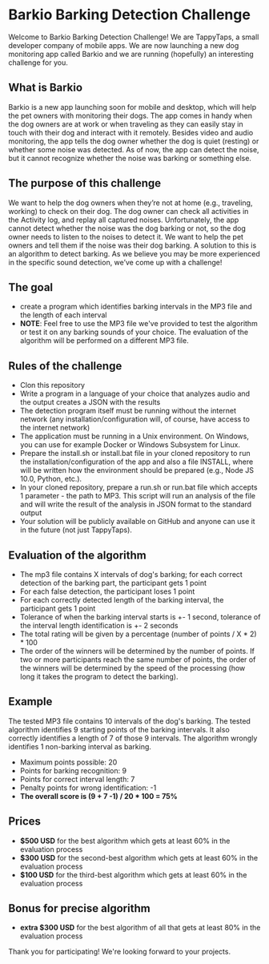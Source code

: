 # Barkio Barking Detection Challenge
Welcome to Barkio Barking Detection Challenge! We are TappyTaps, a small developer company of mobile apps. We are now launching a new dog monitoring app called Barkio and we are running (hopefully) an interesting challenge for you. 

## What is Barkio
Barkio is a new app launching soon for mobile and desktop, which will help the pet owners with monitoring their dogs. The app comes in handy when the dog owners are at work or when traveling as they can easily stay in touch with their dog and interact with it remotely. Besides video and audio monitoring, the app tells the dog owner whether the dog is quiet (resting) or whether some noise was detected. As of now, the app can detect the noise, but it cannot recognize whether the noise was barking or something else.
  
## The purpose of this challenge
We want to help the dog owners when they’re not at home (e.g., traveling, working) to check on their dog. The dog owner can check all activities in the Activity log, and replay all captured noises. Unfortunately, the app cannot detect whether the noise was the dog barking or not, so the dog owner needs to listen to the noises to detect it. We want to help the pet owners and tell them if the noise was their dog barking. A solution to this is an algorithm to detect barking. As we believe you may be more experienced in the specific sound detection, we’ve come up with a challenge! 

## The goal
* create a program which identifies barking intervals in the MP3 file and the length of each interval
* **NOTE**: Feel free to use the MP3 file we've provided to test the algorithm or test it on any barking sounds of your choice. The evaluation of the algorithm will be performed on a different MP3 file.

## Rules of the challenge
* Clon this repository
* Write a program in a language of your choice that analyzes audio and the output creates a JSON with the results
* The detection program itself must be running without the internet network (any installation/configuration will, of course, have access to the internet network)
* The application must be running in a Unix environment. On Windows, you can use for example Docker or Windows Subsystem for Linux.
* Prepare the install.sh or install.bat file in your cloned repository to run the installation/configuration of the app and also a file INSTALL, where will be written how the environment should be prepared (e.g., Node JS 10.0, Python, etc.).
* In your cloned repository, prepare a run.sh or run.bat file which accepts 1 parameter - the path to MP3. This script will run an analysis of the file and will write the result of the analysis in JSON format to the standard output 
* Your solution will be publicly available on GitHub and anyone can use it in the future (not just TappyTaps).

## Evaluation of the algorithm
* The mp3 file contains X intervals of dog's barking; for each correct detection of the barking part, the participant gets 1 point  
* For each false detection, the participant loses 1 point 
* For each correctly detected length of the barking interval, the participant gets 1 point 
* Tolerance of when the barking interval starts is +- 1 second, tolerance of the interval length identification is +- 2 seconds 
* The total rating will be given by a percentage (number of points / X * 2) * 100 
* The order of the winners will be determined by the number of points. If two or more participants reach the same number of points, the order of the winners will be determined by the speed of the processing (how long it takes the program to detect the barking).

## Example
The tested MP3 file contains 10 intervals of the dog's barking. The tested algorithm identifies 9 starting points of the barking intervals. It also correctly identifies a length of 7 of those 9 intervals. The algorithm wrongly identifies 1 non-barking interval as barking.
* Maximum points possible: 20
* Points for barking recognition: 9
* Points for correct interval length: 7
* Penalty points for wrong identification: -1
* **The overall score is (9 + 7 -1) / 20 * 100 = 75%**

## Prices
* **$500 USD** for the best algorithm which gets at least 60% in the evaluation process
* **$300 USD** for the second-best algorithm which gets at least 60% in the evaluation process
* **$100 USD** for the third-best algorithm which gets at least 60% in the evaluation process

## Bonus for precise algorithm
* **extra $300 USD** for the best algorithm of all that gets at least 80% in the evaluation process

Thank you for participating! We're looking forward to your projects. 
